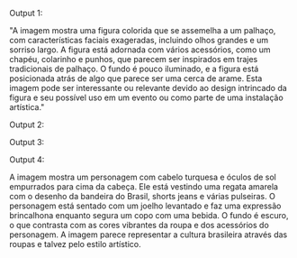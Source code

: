 Output 1:

"A imagem mostra uma figura colorida que se assemelha a um palhaço, com características faciais exageradas,
incluindo olhos grandes e um sorriso largo. A figura está adornada com vários acessórios, como um chapéu, 
colarinho e punhos, que parecem ser inspirados em trajes tradicionais de palhaço. O fundo é pouco iluminado,
e a figura está posicionada atrás de algo que parece ser uma cerca de arame. Esta imagem pode ser interessante
ou relevante devido ao design intrincado da figura e seu possível uso em um evento ou como parte de uma
instalação artística."

Output 2:



Output 3:



Output 4: 

A imagem mostra um personagem com cabelo turquesa e óculos de sol empurrados para cima da cabeça.
Ele está vestindo uma regata amarela com o desenho da bandeira do Brasil, shorts jeans e várias pulseiras.
O personagem está sentado com um joelho levantado e faz uma expressão brincalhona enquanto segura um copo com uma bebida.
O fundo é escuro, o que contrasta com as cores vibrantes da roupa e dos acessórios do personagem.
A imagem parece representar a cultura brasileira através das roupas e talvez pelo estilo artístico.
